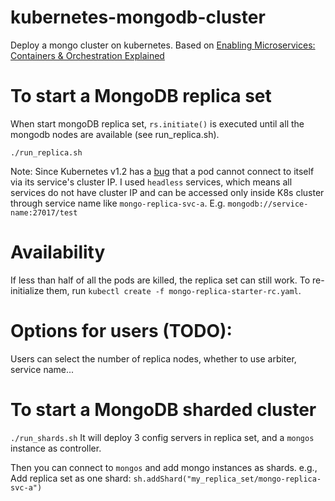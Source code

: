 # kubernetes-mongodb-cluster
Deploy a mongo cluster on kubernetes. 
Based on [Enabling Microservices: Containers & Orchestration Explained](https://www.mongodb.com/collateral/microservices-containers-and-orchestration-explained)

# To start a MongoDB replica set

When start mongoDB replica set, `rs.initiate()` is executed until all the mongodb nodes are available (see run_replica.sh). 

`./run_replica.sh`

Note: Since Kubernetes v1.2 has a [bug](https://github.com/kubernetes/kubernetes/issues/19930) that a pod cannot connect to itself via its service's cluster IP. I used `headless` services, which means all services do not have cluster IP and can be accessed only inside K8s cluster through service name like `mongo-replica-svc-a`. E.g. `mongodb://service-name:27017/test`

# Availability

If less than half of all the pods are killed, the replica set can still work. To re-initialize them, run `kubectl create -f mongo-replica-starter-rc.yaml`.

# Options for users (TODO):

Users can select the number of replica nodes, whether to use arbiter, service name...

# To start a MongoDB sharded cluster

`./run_shards.sh` 
It will deploy 3 config servers in replica set, and a `mongos` instance as controller.

Then you can connect to `mongos` and add mongo instances as shards. e.g., Add replica set as one shard: `sh.addShard("my_replica_set/mongo-replica-svc-a")`

